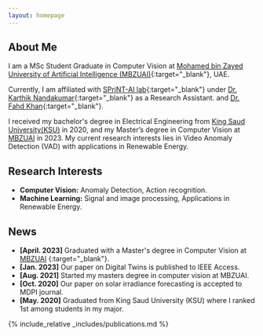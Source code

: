 ```yaml
---
layout: homepage
---
```


## About Me

I am a MSc Student Graduate in Computer Vision at [Mohamed bin Zayed University of Artificial Intelligence (MBZUAI)](https://mbzuai.ac.ae/){:target="_blank"}, UAE. 

Currently, I am affiliated with [SPriNT-AI lab](https://www.sprintai.org/){:target="_blank"} under [Dr. Karthik Nandakumar](https://scholar.google.com/citations?user=2qx0RnEAAAAJ&hl=en){:target="_blank"} as a Research Assistant.
and [Dr. Fahd Khan](https://scholar.google.com/citations?user=zvaeYnUAAAAJ&hl=en){:target="_blank"}.

I received my bachelor's degree in Electrical Engineering from [King Saud University(KSU)](https://ksu.edu.sa/en/) in 2020, and my Master’s degree in Computer Vision at [MBZUAI](https://mbzuai.ac.ae/) in 2023. My current research interests lies in Video Anomaly Detection (VAD) with applications in Renewable Energy. 

## Research Interests

- **Computer Vision:** Anomaly Detection, Action recognition.
- **Machine Learning:** Signal and image processing, Applications in Renewable Energy.

## News
- **[April. 2023]** Graduated with a Master's degree in Computer Vision at [MBZUAI](https://mbzuai.ac.ae/) {:target="_blank"}.
- **[Jan. 2023]** Our paper on Digital Twins is published to IEEE Access.
- **[Aug. 2021]** Started my masters degree in computer vision at MBZUAI. 
- **[Oct. 2020]** Our paper on solar irradiance forecasting is accepted to MDPI journal.
- **[May. 2020]** Graduated from King Saud University (KSU) where I ranked 1st among students in my major.


{% include_relative _includes/publications.md %}

<!-- {% include_relative _includes/services.md %} -->
